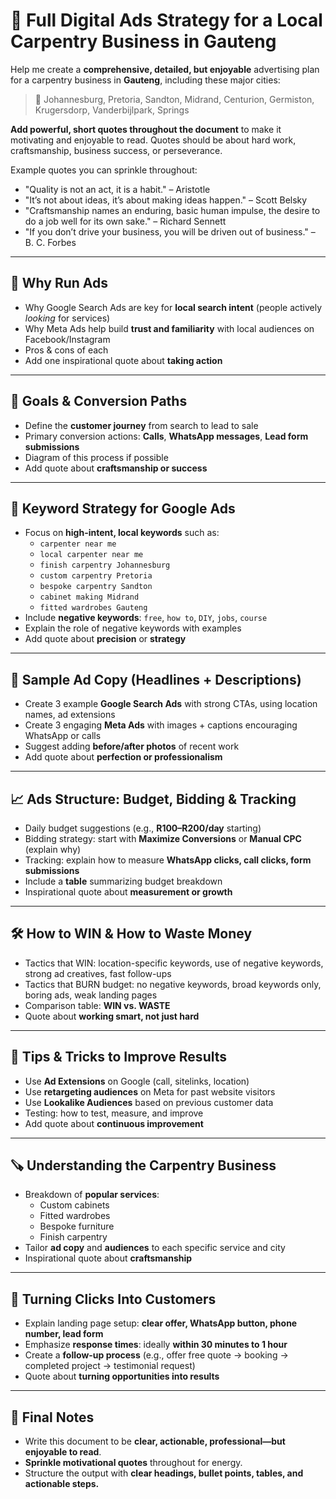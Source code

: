 # 💼 Full Digital Ads Strategy for a Local Carpentry Business in Gauteng

Help me create a **comprehensive, detailed, but enjoyable** advertising plan for a carpentry business in **Gauteng**, including these major cities:

> 📍 Johannesburg, Pretoria, Sandton, Midrand, Centurion, Germiston, Krugersdorp, Vanderbijlpark, Springs

**Add powerful, short quotes throughout the document** to make it motivating and enjoyable to read. Quotes should be about hard work, craftsmanship, business success, or perseverance.

Example quotes you can sprinkle throughout:
- "Quality is not an act, it is a habit." – Aristotle
- "It’s not about ideas, it’s about making ideas happen." – Scott Belsky
- "Craftsmanship names an enduring, basic human impulse, the desire to do a job well for its own sake." – Richard Sennett
- "If you don’t drive your business, you will be driven out of business." – B. C. Forbes

---

## 🎯 Why Run Ads
- Why Google Search Ads are key for **local search intent** (people actively *looking* for services)
- Why Meta Ads help build **trust and familiarity** with local audiences on Facebook/Instagram
- Pros & cons of each
- Add one inspirational quote about **taking action**

---

## 🚀 Goals & Conversion Paths
- Define the **customer journey** from search to lead to sale
- Primary conversion actions: **Calls**, **WhatsApp messages**, **Lead form submissions**
- Diagram of this process if possible
- Add quote about **craftsmanship or success**

---

## 🧩 Keyword Strategy for Google Ads
- Focus on **high-intent, local keywords** such as:
  - `carpenter near me`
  - `local carpenter near me`
  - `finish carpentry Johannesburg`
  - `custom carpentry Pretoria`
  - `bespoke carpentry Sandton`
  - `cabinet making Midrand`
  - `fitted wardrobes Gauteng`
- Include **negative keywords**: `free`, `how to`, `DIY`, `jobs`, `course`
- Explain the role of negative keywords with examples
- Add quote about **precision** or **strategy**

---

## 📝 Sample Ad Copy (Headlines + Descriptions)
- Create 3 example **Google Search Ads** with strong CTAs, using location names, ad extensions
- Create 3 engaging **Meta Ads** with images + captions encouraging WhatsApp or calls
- Suggest adding **before/after photos** of recent work
- Add quote about **perfection or professionalism**

---

## 📈 Ads Structure: Budget, Bidding & Tracking
- Daily budget suggestions (e.g., **R100–R200/day** starting)
- Bidding strategy: start with **Maximize Conversions** or **Manual CPC** (explain why)
- Tracking: explain how to measure **WhatsApp clicks, call clicks, form submissions**
- Include a **table** summarizing budget breakdown
- Inspirational quote about **measurement or growth**

---

## 🛠️ How to WIN & How to Waste Money
- Tactics that WIN: location-specific keywords, use of negative keywords, strong ad creatives, fast follow-ups
- Tactics that BURN budget: no negative keywords, broad keywords only, boring ads, weak landing pages
- Comparison table: **WIN vs. WASTE**
- Quote about **working smart, not just hard**

---

## 🎯 Tips & Tricks to Improve Results
- Use **Ad Extensions** on Google (call, sitelinks, location)
- Use **retargeting audiences** on Meta for past website visitors
- Use **Lookalike Audiences** based on previous customer data
- Testing: how to test, measure, and improve
- Add quote about **continuous improvement**

---

## 🪚 Understanding the Carpentry Business
- Breakdown of **popular services**:
  - Custom cabinets
  - Fitted wardrobes
  - Bespoke furniture
  - Finish carpentry
- Tailor **ad copy** and **audiences** to each specific service and city
- Inspirational quote about **craftsmanship**

---

## 💬 Turning Clicks Into Customers
- Explain landing page setup: **clear offer, WhatsApp button, phone number, lead form**
- Emphasize **response times**: ideally **within 30 minutes to 1 hour**
- Create a **follow-up process** (e.g., offer free quote → booking → completed project → testimonial request)
- Quote about **turning opportunities into results**

---

## 🔑 Final Notes
- Write this document to be **clear, actionable, professional—but enjoyable to read**.
- **Sprinkle motivational quotes** throughout for energy.
- Structure the output with **clear headings, bullet points, tables, and actionable steps.**
